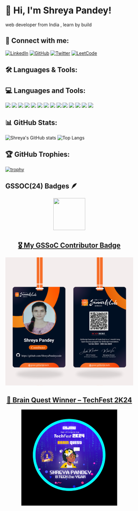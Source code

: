 # 👋 Hi, I'm Shreya Pandey! 
web developer from India , learn by build

## 🚀 Connect with me:
[![LinkedIn](https://img.shields.io/badge/LinkedIn-blue?style=flat&logo=linkedin)](https://www.linkedin.com/in/shreya-pandey-761779283/)
[![GitHub](https://img.shields.io/badge/GitHub-black?style=flat&logo=github)](https://github.com/ShreyaPandeycode)
[![Twitter](https://img.shields.io/badge/Twitter-blue?style=flat&logo=twitter)](https://x.com/Sunil030267)
[![LeetCode](https://img.shields.io/badge/LeetCode-orange?style=flat&logo=leetcode)](https://leetcode.com/neelampandey2708/)

## 🛠️ Languages & Tools:
## 💻 Languages and Tools:

<p align="left">
  <img src="https://img.shields.io/badge/C-00599C?style=for-the-badge&logo=c&logoColor=white"/>
  <img src="https://img.shields.io/badge/C++-00599C?style=for-the-badge&logo=c%2B%2B&logoColor=white"/>
  <img src="https://img.shields.io/badge/Java-ED8B00?style=for-the-badge&logo=java&logoColor=white"/>
  <img src="https://img.shields.io/badge/HTML5-E34F26?style=for-the-badge&logo=html5&logoColor=white"/>
  <img src="https://img.shields.io/badge/CSS3-1572B6?style=for-the-badge&logo=css3&logoColor=white"/>
  <img src="https://img.shields.io/badge/JavaScript-F7DF1E?style=for-the-badge&logo=javascript&logoColor=black"/>
  <img src="https://img.shields.io/badge/React-20232A?style=for-the-badge&logo=react&logoColor=61DAFB"/>
  <img src="https://img.shields.io/badge/Node.js-339933?style=for-the-badge&logo=nodedotjs&logoColor=white"/>
  <img src="https://img.shields.io/badge/Express.js-000000?style=for-the-badge&logo=express&logoColor=white"/>
  <img src="https://img.shields.io/badge/MongoDB-47A248?style=for-the-badge&logo=mongodb&logoColor=white"/>
  <img src="https://img.shields.io/badge/MySQL-00758F?style=for-the-badge&logo=mysql&logoColor=white"/>
  <img src="https://img.shields.io/badge/Bootstrap-563D7C?style=for-the-badge&logo=bootstrap&logoColor=white"/>
  <img src="https://img.shields.io/badge/Tailwind_CSS-38B2AC?style=for-the-badge&logo=tailwind-css&logoColor=white"/>
  <img src="https://img.shields.io/badge/Git-F05032?style=for-the-badge&logo=git&logoColor=white"/>
</p>

## 📊 GitHub Stats:
![Shreya's GitHub stats](https://github-readme-stats.vercel.app/api?username=ShreyaPandeycode&show_icons=true&theme=radical)
![Top Langs](https://github-readme-stats.vercel.app/api/top-langs/?username=ShreyaPandeycode&layout=compact&theme=radical)

## 🏆 GitHub Trophies:
[![trophy](https://github-profile-trophy.vercel.app/?username=ShreyaPandeycode&theme=darkhub&column=7)](https://github.com/ryo-ma/github-profile-trophy)


## GSSOC(24) Badges 🪶
<div style='display:flex; align-items:center; gap: 10px;' align='center'><a href="https://gssoc.girlscript.tech/leaderboard">
<img src="https://raw.githubusercontent.com/GSSoC24/Postman-Challenge/main/docs/assets/Postman%20White.png" width="100px" height="100px" />

## 🎖️ My GSSoC Contributor Badge

<img src="https://github.com/ShreyaPandeycode/ShreyaPandeycode/blob/main/GSSOC%20contributer%20badge.png?raw=true" width="400"/>


 ## 🧠 Brain Quest Winner – TechFest 2K24

<img src="https://github.com/ShreyaPandeycode/ShreyaPandeycode/blob/main/shreya%20brainquest.jpg?raw=true" width="300"/>

</div>

<!---
ShreyaPandeycode/ShreyaPandeycode is a ✨ special ✨ repository because its `README.md` (this file) appears on your GitHub profile.
You can click the Preview link to take a look at your changes.
--->
